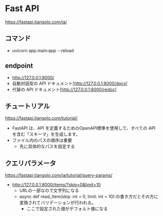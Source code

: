 # Fast API
https://fastapi.tiangolo.com/ja/

## コマンド
- uvicorn app.main:app --reload

## endpoint
- http://127.0.0.1:8000/
- 自動対話型の API ドキュメント[http://127.0.0.1:8000/docs]
- 代替の API ドキュメント[http://127.0.0.1:8000/redoc]

## チュートリアル
https://fastapi.tiangolo.com/tutorial/
- FastAPI は、API を定義するためのOpenAPI標準を使用して、すべての API を含む「スキーマ」を生成します。
- ファイル内のパスの順序は重要
    - 先に具体的なパスを設定する

## クエリパラメータ
https://fastapi.tiangolo.com/ja/tutorial/query-params/
- http://127.0.0.1:8000/items/?skip=0&limit=10
    - URLの一部なので文字列になる
    - async def read_item(skip: int = 0, limit: int = 10):の書き方だとその方に変換されてバリデーションが行われる。
        - ここで設定された値がデフォルト値になる

